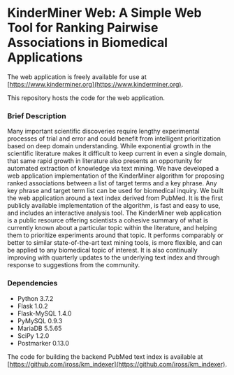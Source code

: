 # KinderMiner Web: A Simple Web Tool for Ranking Pairwise Associations in Biomedical Applications

The web application is freely available for use at [https://www.kinderminer.org](https://www.kinderminer.org).


This repository hosts the code for the web application.


### Brief Description

Many important scientific discoveries require lengthy experimental processes of trial and error and could benefit from intelligent prioritization based on deep domain understanding.
While exponential growth in the scientific literature makes it difficult to keep current in even a single domain, that same rapid growth in literature also presents an opportunity for automated extraction of knowledge via text mining.
We have developed a web application implementation of the KinderMiner algorithm for proposing ranked associations between a list of target terms and a key phrase.
Any key phrase and target term list can be used for biomedical inquiry.
We built the web application around a text index derived from PubMed.
It is the first publicly available implementation of the algorithm, is fast and easy to use, and includes an interactive analysis tool.
The KinderMiner web application is a public resource offering scientists a cohesive summary of what is currently known about a particular topic within the literature, and helping them to prioritize experiments around that topic.
It performs comparably or better to similar state-of-the-art text mining tools, is more flexible, and can be applied to any biomedical topic of interest.
It is also continually improving with quarterly updates to the underlying text index and through response to suggestions from the community.


### Dependencies

* Python 3.7.2
* Flask 1.0.2
* Flask-MySQL 1.4.0
* PyMySQL 0.9.3
* MariaDB 5.5.65
* SciPy 1.2.0
* Postmarker 0.13.0

The code for building the backend PubMed text index is available at [https://github.com/iross/km_indexer](https://github.com/iross/km_indexer).
